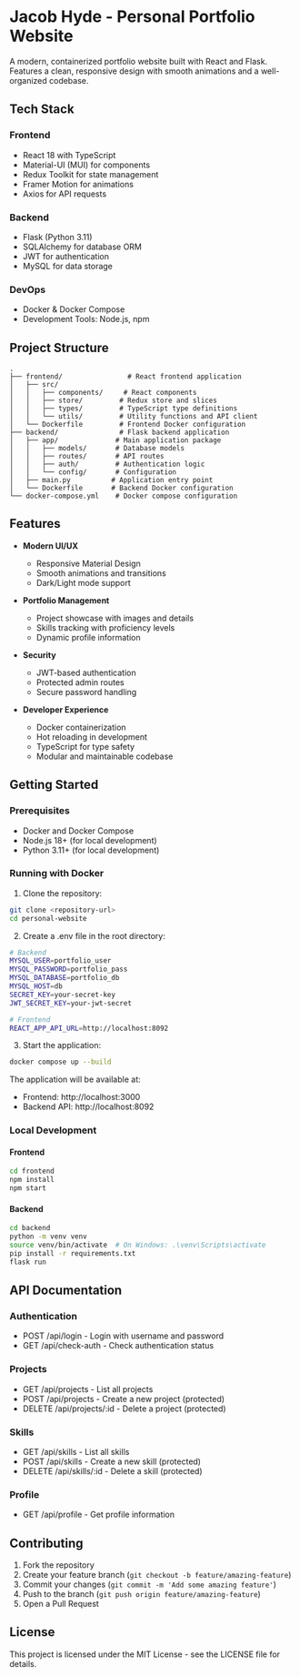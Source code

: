 # Jacob Hyde - Personal Portfolio Website

A modern, containerized portfolio website built with React and Flask. Features a clean, responsive design with smooth animations and a well-organized codebase.

## Tech Stack

### Frontend
- React 18 with TypeScript
- Material-UI (MUI) for components
- Redux Toolkit for state management
- Framer Motion for animations
- Axios for API requests

### Backend
- Flask (Python 3.11)
- SQLAlchemy for database ORM
- JWT for authentication
- MySQL for data storage

### DevOps
- Docker & Docker Compose
- Development Tools: Node.js, npm

## Project Structure

```
.
├── frontend/                # React frontend application
│   ├── src/
│   │   ├── components/     # React components
│   │   ├── store/         # Redux store and slices
│   │   ├── types/         # TypeScript type definitions
│   │   └── utils/         # Utility functions and API client
│   └── Dockerfile         # Frontend Docker configuration
├── backend/               # Flask backend application
│   ├── app/              # Main application package
│   │   ├── models/       # Database models
│   │   ├── routes/       # API routes
│   │   ├── auth/         # Authentication logic
│   │   └── config/       # Configuration
│   ├── main.py          # Application entry point
│   └── Dockerfile       # Backend Docker configuration
└── docker-compose.yml    # Docker compose configuration
```

## Features

- **Modern UI/UX**
  - Responsive Material Design
  - Smooth animations and transitions
  - Dark/Light mode support

- **Portfolio Management**
  - Project showcase with images and details
  - Skills tracking with proficiency levels
  - Dynamic profile information

- **Security**
  - JWT-based authentication
  - Protected admin routes
  - Secure password handling

- **Developer Experience**
  - Docker containerization
  - Hot reloading in development
  - TypeScript for type safety
  - Modular and maintainable codebase

## Getting Started

### Prerequisites

- Docker and Docker Compose
- Node.js 18+ (for local development)
- Python 3.11+ (for local development)

### Running with Docker

1. Clone the repository:
```bash
git clone <repository-url>
cd personal-website
```

2. Create a .env file in the root directory:
```bash
# Backend
MYSQL_USER=portfolio_user
MYSQL_PASSWORD=portfolio_pass
MYSQL_DATABASE=portfolio_db
MYSQL_HOST=db
SECRET_KEY=your-secret-key
JWT_SECRET_KEY=your-jwt-secret

# Frontend
REACT_APP_API_URL=http://localhost:8092
```

3. Start the application:
```bash
docker compose up --build
```

The application will be available at:
- Frontend: http://localhost:3000
- Backend API: http://localhost:8092

### Local Development

#### Frontend
```bash
cd frontend
npm install
npm start
```

#### Backend
```bash
cd backend
python -m venv venv
source venv/bin/activate  # On Windows: .\venv\Scripts\activate
pip install -r requirements.txt
flask run
```

## API Documentation

### Authentication
- POST /api/login - Login with username and password
- GET /api/check-auth - Check authentication status

### Projects
- GET /api/projects - List all projects
- POST /api/projects - Create a new project (protected)
- DELETE /api/projects/:id - Delete a project (protected)

### Skills
- GET /api/skills - List all skills
- POST /api/skills - Create a new skill (protected)
- DELETE /api/skills/:id - Delete a skill (protected)

### Profile
- GET /api/profile - Get profile information

## Contributing

1. Fork the repository
2. Create your feature branch (`git checkout -b feature/amazing-feature`)
3. Commit your changes (`git commit -m 'Add some amazing feature'`)
4. Push to the branch (`git push origin feature/amazing-feature`)
5. Open a Pull Request

## License

This project is licensed under the MIT License - see the LICENSE file for details.
